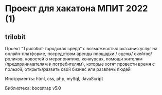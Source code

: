 # Проект для хакатона МПИТ 2022 (1)
## trilobit

Проект “Трилобит-городская среда” с возможностью оказания услуг на онлайн-платформе, посредством аренды площадки / сцены/ скейтов/ роликов, новостей о мероприятиях, конкурсах, помощи жителям (предпринимателям и потребителям), которые хотят провести время с пользой, открыть/развить свой бизнес или развлечь людей

Инструменты: html, css, php, mySql, JavaScript

Библиотека: bootstrap v5.0
